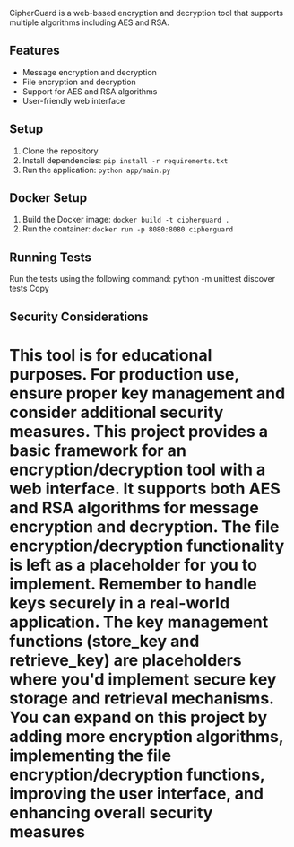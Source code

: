 CipherGuard is a web-based encryption and decryption tool that supports multiple algorithms including AES and RSA.

## Features

- Message encryption and decryption
- File encryption and decryption
- Support for AES and RSA algorithms
- User-friendly web interface

## Setup

1. Clone the repository
2. Install dependencies: `pip install -r requirements.txt`
3. Run the application: `python app/main.py`

## Docker Setup

1. Build the Docker image: `docker build -t cipherguard .`
2. Run the container: `docker run -p 8080:8080 cipherguard`

## Running Tests

Run the tests using the following command:
python -m unittest discover tests
Copy
## Security Considerations

This tool is for educational purposes. For production use, ensure proper key management and consider additional security measures.
This project provides a basic framework for an encryption/decryption tool with a web interface. It supports both AES and RSA algorithms for message encryption and decryption. The file encryption/decryption functionality is left as a placeholder for you to implement.
Remember to handle keys securely in a real-world application. The key management functions (store_key and retrieve_key) are placeholders where you'd implement secure key storage and retrieval mechanisms.
You can expand on this project by adding more encryption algorithms, implementing the file encryption/decryption functions, improving the user interface, and enhancing overall security measures
=======

